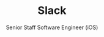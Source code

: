 ---
title: "Slack"
image_src: /work/slack.svg
subtitle: "Senior Staff Software Engineer (iOS)"
start_date: 2016-08-08 00:00:00
end_date: 'now'
description: "All types of infrastructure for the iOS app."
more_path: /work/slack/
---